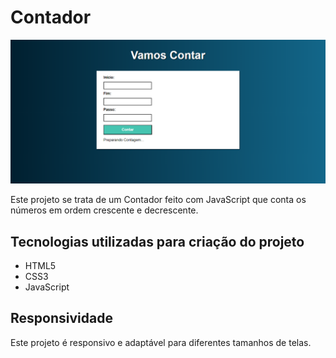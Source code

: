 <h1>Contador</h1>

<img src="imagem/print-tela.png">

<p>
    Este projeto se trata de um Contador feito com JavaScript que conta os números em ordem crescente e decrescente.
</p>

<h2>Tecnologias utilizadas para criação do projeto</h2>

<ul>
    <li>HTML5
    <li>CSS3
    <li>JavaScript
</ul>

<h2>Responsividade</h2>

<p>
    Este projeto é responsivo e adaptável para diferentes tamanhos de telas.
</p>


